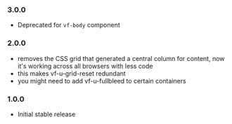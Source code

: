 ### 3.0.0

* Deprecated for `vf-body` component

### 2.0.0

* removes the CSS grid that generated a central column for content, now it's working across all browsers with less code
* this makes vf-u-grid-reset redundant
* you might need to add vf-u-fullbleed to certain containers

### 1.0.0

* Initial stable release
